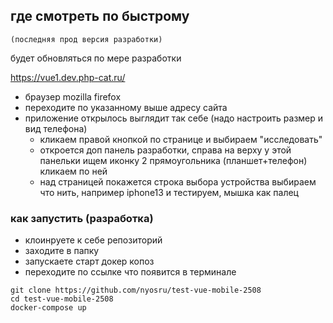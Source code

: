 ## где смотреть по быстрому 

```(последняя прод версия разработки)```

будет обновляться по мере разработки

https://vue1.dev.php-cat.ru/

+ браузер mozilla firefox
+ переходите по указанному выше адресу сайта
+ приложение открылось выглядит так себе (надо настроить размер и вид телефона)
    + кликаем правой кнопкой по странице и выбираем "исследовать"
    + откроется доп панель разработки, справа на верху у этой панельки ищем иконку 2 прямоугольника (планшет+телефон) кликаем по ней
    + над страницей покажется строка выбора устройства выбираем что нить, например iphone13 и тестируем, мышка как палец


### как запустить (разработка)

- клоинруете к себе репозиторий
- заходите в папку
- запускаете старт докер копоз
- переходите по ссылке что появится в терминале

```
git clone https://github.com/nyosru/test-vue-mobile-2508
сd test-vue-mobile-2508
docker-compose up
```